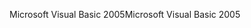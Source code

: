 <span data-ttu-id="4d945-101">Microsoft Visual Basic 2005</span><span class="sxs-lookup"><span data-stu-id="4d945-101">Microsoft Visual Basic 2005</span></span>